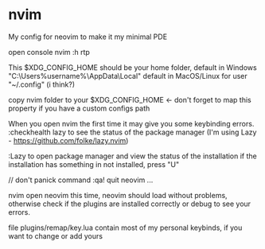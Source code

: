 # nvim

My config for neovim to make it my minimal PDE

open console
  nvim
  :h rtp

This $XDG_CONFIG_HOME should be your home folder, default in Windows "C:\Users%username%\AppData\Local" default in MacOS/Linux for user "~/.config" (i think?)

copy nvim folder to your $XDG_CONFIG_HOME <- don't forget to map this property if you have a custom configs path

When you open nvim the first time it may give you some keybinding errors. :checkhealth lazy to see the status of the package manager (I'm using Lazy - https://github.com/folke/lazy.nvim)

:Lazy to open package manager and view the status of the installation if the installation has something in not installed, press "U"

// don't panick command
<ctrl-c>:qa! quit neovim ...

nvim
open neovim this time, neovim should load without problems, otherwise check if the plugins are installed correctly or debug to see your errors.

file plugins/remap/key.lua contain most of my personal keybinds, if you want to change or add yours
